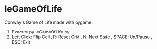 # leGameOfLife

Conway's Game of Life made with pygame.

1. Execute py leGameOfLife.py
2. Left Click: Flip Cell , R: Reset Grid , N: Next State , SPACE: Un/Pause , ESC: Exit